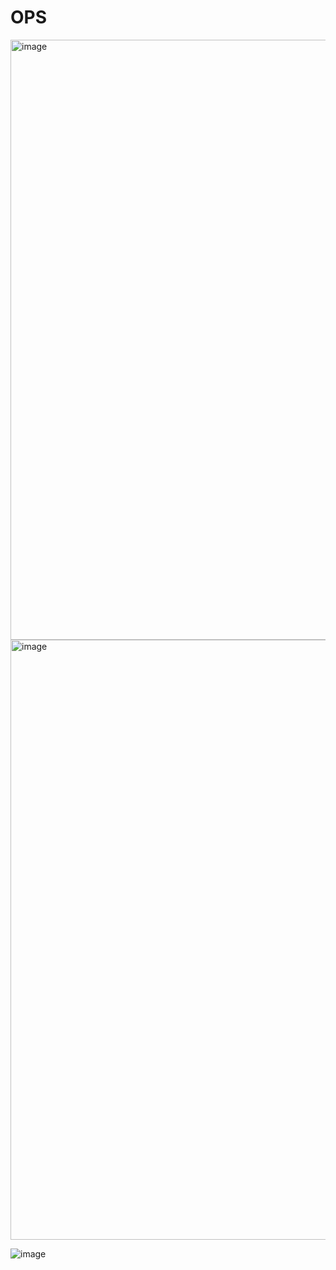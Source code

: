# OPS



<img width="960" alt="image" src="https://github.com/liinahoogand/OPS/assets/116062583/c11da764-9099-4695-8439-eee4c1e8a51f">

<img width="960" alt="image" src="https://github.com/liinahoogand/OPS/assets/116062583/88c5e27d-7609-4d29-8058-6f6793166c25">


![image](https://github.com/liinahoogand/OPS/assets/116062583/e6dddb8e-6f41-47aa-8f34-d0fb4aad4bb9)
